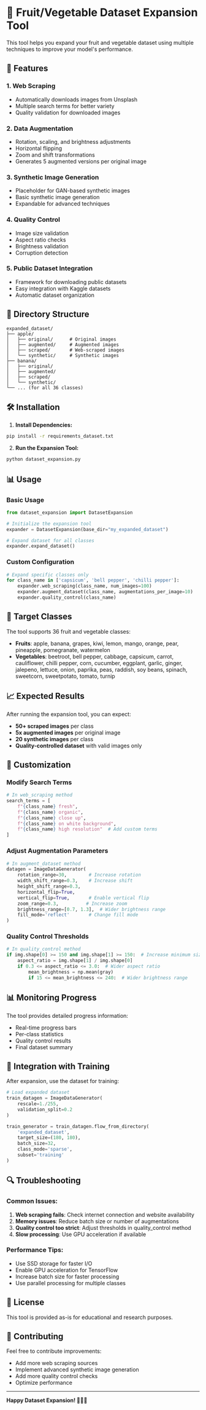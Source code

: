 # 🍎 Fruit/Vegetable Dataset Expansion Tool

This tool helps you expand your fruit and vegetable dataset using multiple techniques to improve your model's performance.

## 🚀 Features

### 1. **Web Scraping**
- Automatically downloads images from Unsplash
- Multiple search terms for better variety
- Quality validation for downloaded images

### 2. **Data Augmentation**
- Rotation, scaling, and brightness adjustments
- Horizontal flipping
- Zoom and shift transformations
- Generates 5 augmented versions per original image

### 3. **Synthetic Image Generation**
- Placeholder for GAN-based synthetic images
- Basic synthetic image generation
- Expandable for advanced techniques

### 4. **Quality Control**
- Image size validation
- Aspect ratio checks
- Brightness validation
- Corruption detection

### 5. **Public Dataset Integration**
- Framework for downloading public datasets
- Easy integration with Kaggle datasets
- Automatic dataset organization

## 📁 Directory Structure

```
expanded_dataset/
├── apple/
│   ├── original/      # Original images
│   ├── augmented/     # Augmented images
│   ├── scraped/       # Web-scraped images
│   └── synthetic/     # Synthetic images
├── banana/
│   ├── original/
│   ├── augmented/
│   ├── scraped/
│   └── synthetic/
└── ... (for all 36 classes)
```

## 🛠️ Installation

1. **Install Dependencies:**
```bash
pip install -r requirements_dataset.txt
```

2. **Run the Expansion Tool:**
```bash
python dataset_expansion.py
```

## 📊 Usage

### Basic Usage
```python
from dataset_expansion import DatasetExpansion

# Initialize the expansion tool
expander = DatasetExpansion(base_dir="my_expanded_dataset")

# Expand dataset for all classes
expander.expand_dataset()
```

### Custom Configuration
```python
# Expand specific classes only
for class_name in ['capsicum', 'bell pepper', 'chilli pepper']:
    expander.web_scraping(class_name, num_images=100)
    expander.augment_dataset(class_name, augmentations_per_image=10)
    expander.quality_control(class_name)
```

## 🎯 Target Classes

The tool supports 36 fruit and vegetable classes:
- **Fruits**: apple, banana, grapes, kiwi, lemon, mango, orange, pear, pineapple, pomegranate, watermelon
- **Vegetables**: beetroot, bell pepper, cabbage, capsicum, carrot, cauliflower, chilli pepper, corn, cucumber, eggplant, garlic, ginger, jalepeno, lettuce, onion, paprika, peas, raddish, soy beans, spinach, sweetcorn, sweetpotato, tomato, turnip

## 📈 Expected Results

After running the expansion tool, you can expect:
- **50+ scraped images** per class
- **5x augmented images** per original image
- **20 synthetic images** per class
- **Quality-controlled dataset** with valid images only

## 🔧 Customization

### Modify Search Terms
```python
# In web_scraping method
search_terms = [
    f"{class_name} fresh",
    f"{class_name} organic",
    f"{class_name} close up",
    f"{class_name} on white background",
    f"{class_name} high resolution"  # Add custom terms
]
```

### Adjust Augmentation Parameters
```python
# In augment_dataset method
datagen = ImageDataGenerator(
    rotation_range=30,        # Increase rotation
    width_shift_range=0.3,    # Increase shift
    height_shift_range=0.3,
    horizontal_flip=True,
    vertical_flip=True,       # Enable vertical flip
    zoom_range=0.3,          # Increase zoom
    brightness_range=[0.7, 1.3],  # Wider brightness range
    fill_mode='reflect'       # Change fill mode
)
```

### Quality Control Thresholds
```python
# In quality_control method
if img.shape[0] >= 150 and img.shape[1] >= 150:  # Increase minimum size
    aspect_ratio = img.shape[1] / img.shape[0]
    if 0.3 <= aspect_ratio <= 3.0:  # Wider aspect ratio
        mean_brightness = np.mean(gray)
        if 15 <= mean_brightness <= 240:  # Wider brightness range
```

## 📊 Monitoring Progress

The tool provides detailed progress information:
- Real-time progress bars
- Per-class statistics
- Quality control results
- Final dataset summary

## 🎯 Integration with Training

After expansion, use the dataset for training:

```python
# Load expanded dataset
train_datagen = ImageDataGenerator(
    rescale=1./255,
    validation_split=0.2
)

train_generator = train_datagen.flow_from_directory(
    'expanded_dataset',
    target_size=(180, 180),
    batch_size=32,
    class_mode='sparse',
    subset='training'
)
```

## 🔍 Troubleshooting

### Common Issues:
1. **Web scraping fails**: Check internet connection and website availability
2. **Memory issues**: Reduce batch size or number of augmentations
3. **Quality control too strict**: Adjust thresholds in quality_control method
4. **Slow processing**: Use GPU acceleration if available

### Performance Tips:
- Use SSD storage for faster I/O
- Enable GPU acceleration for TensorFlow
- Increase batch size for faster processing
- Use parallel processing for multiple classes

## 📝 License

This tool is provided as-is for educational and research purposes.

## 🤝 Contributing

Feel free to contribute improvements:
- Add more web scraping sources
- Implement advanced synthetic image generation
- Add more quality control checks
- Optimize performance

---

**Happy Dataset Expansion! 🍎🥕🥬** 
